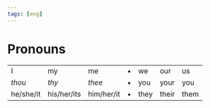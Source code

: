 ```yaml
---
tags: [eng]
---
```


# Pronouns

|           |             |            |     |      |       |      |
| --------- | ----------- | ---------- | --- | ---- | ----- | ---- |
| I         | my          | me         | •   | we   | our   | us   |
| *thou*    | *thy*       | *thee*     | •   | you  | your  | you  |
| he/she/it | his/her/its | him/her/it | •   | they | their | them |
